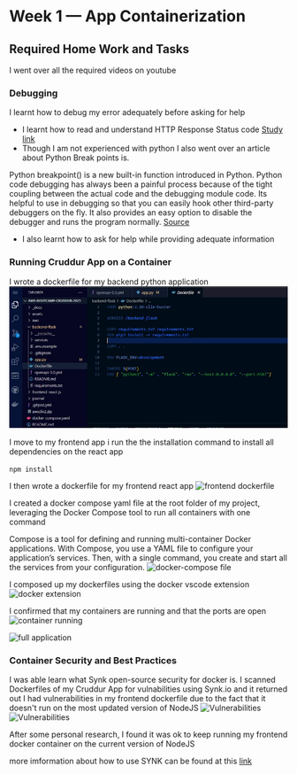 # Week 1 — App Containerization

## Required Home Work and Tasks

I went over all the required videos on youtube 

### Debugging
I learnt how to debug my error adequately before asking for help

- I learnt how to read and understand HTTP Response Status code [Study link](https://developer.mozilla.org/en-US/docs/Web/HTTP/Status) 
- Though I am not experienced with python I also went over an article about Python Break points is.

Python breakpoint() is a new built-in function introduced in Python. Python code debugging has always been a painful process because of the tight coupling between the actual code and the debugging module code.
 Its helpful to use in debugging so that you can easily hook other third-party debuggers on the fly. It also provides an easy option to disable the debugger and runs the program normally.
 [Source](https://www.digitalocean.com/community/tutorials/python-breakpoint)
 
 - I also learnt how to ask for help while providing adequate information

### Running Cruddur App on a Container
I wrote a dockerfile for my backend python application
![backend dockerfile](/assets/backend_dockerfile.jpg)

I move to my frontend app
i run the the installation command to install all dependencies on the react app

``` npm install ```

I then wrote a dockerfile for my frontend react app
![frontend dockerfile](/assets/frontend_dockerfile.jpg)

I created a docker compose yaml file at the root folder of my project, leveraging the Docker Compose tool to run all containers with one command

Compose is a tool for defining and running multi-container Docker applications. With Compose, you use a YAML file to configure your application’s services. Then, with a single command, you create and start all the services from your configuration.
![docker-compose file](/assets/docker-compose.jpg)

I composed up my dockerfiles using the docker vscode extension 
![docker extension](/assets/docker-extension.jpg)

I confirmed that my containers are running and that the ports are open
![container running](/assets/container-running.jpg)

![full application](/assets/application.png)

### Container Security and Best Practices
I was able learn what Synk open-source security for docker is.
I scanned Dockerfiles of my Cruddur App for vulnabilities using Synk.io and it returned out I had vulnerabilities in my frontend dockerfile due to the fact that it doesn't run on the most updated version of NodeJS
![Vulnerabilities](/assets/vun.png)
![Vulnerabilities](/assets/vun-rec.png)

After some personal research, I found it was ok to keep running my frontend docker container on the current version of NodeJS

more imformation about how to use SYNK can be found at this [link](https://docs.snyk.io/)



